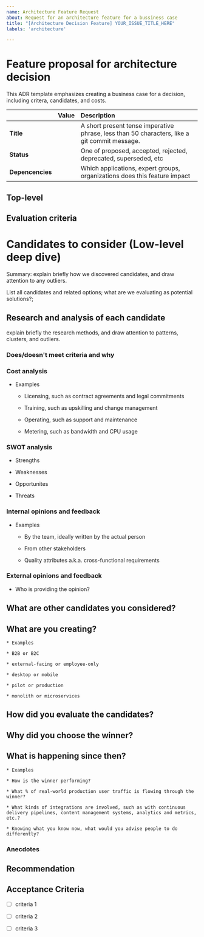 ```yaml
---
name: Architecture Feature Request
about: Request for an architecture feature for a bussiness case
title: "[Architecture Decision Feature] YOUR_ISSUE_TITLE_HERE"
labels: 'architecture'

---
```


# Feature proposal for architecture decision

This ADR template emphasizes creating a business case for a decision, including critera, candidates, and costs.

|  | Value |  Description | 
|:--| ----- |:--- |  
| **Title** |  | A short present tense imperative phrase, less than 50 characters, like a git commit message. | 
| **Status** |  |  One of proposed, accepted, rejected, deprecated, superseded, etc |
| **Depencencies** | | Which applications, expert groups, organizations does this feature impact |


## Top-level

<!--
* Title
* Status
* Evaluation criteria
* Candidates to consider
* Research and analysis of each candidate
  * Does/doesn't meet criteria and why
  * Cost analysis
  * SWOT analysis
  * Opinions and feedback
* Recommendation
* Acceptance Criteria
-->
 

## Evaluation criteria 

<!--
Summary: explain briefly what we seek to discover and why;
-->

# Candidates to consider (Low-level deep dive)

Summary: explain briefly how we discovered candidates, and draw attention to any outliers. 

List all candidates and related options; what are we evaluating as potential solutions?;  


## Research and analysis of each candidate

explain briefly the research methods, and draw attention to patterns, clusters, and outliers.

### Does/doesn't meet criteria and why

### Cost analysis

* Examples

    * Licensing, such as contract agreements and legal commitments

    * Training, such as upskilling and change management

    * Operating, such as support and maintenance

    * Metering, such as bandwidth and CPU usage


### SWOT analysis

* Strengths

* Weaknesses

* Opportunites

* Threats

### Internal opinions and feedback


* Examples

    * By the team, ideally written by the actual person

    * From other stakeholders

    * Quality attributes a.k.a. cross-functional requirements 

### External opinions and feedback

* Who is providing the opinion?

## What are other candidates you considered?

## What are you creating? 

    * Examples

    * B2B or B2C

    * external-facing or employee-only

    * desktop or mobile

    * pilot or production

    * monolith or microservices

## How did you evaluate the candidates?

## Why did you choose the winner?

## What is happening since then?

    * Examples

    * How is the winner performing?

    * What % of real-world production user traffic is flowing through the winner?

    * What kinds of integrations are involved, such as with continuous delivery pipelines, content management systems, analytics and metrics, etc.?

    * Knowing what you know now, what would you advise people to do differently?

### Anecdotes

## Recommendation

## Acceptance Criteria

- [ ] criteria 1
- [ ] criteria 2
- [ ] criteria 3




